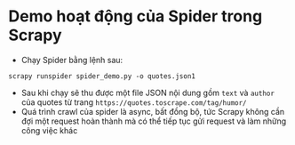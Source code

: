 # Demo hoạt động của Spider trong Scrapy
* Chạy Spider bằng lệnh sau:
```
scrapy runspider spider_demo.py -o quotes.json1
```
* Sau khi chạy sẽ thu được một file JSON nội dung gồm `text` và `author` của quotes từ trang `https://quotes.toscrape.com/tag/humor/`
* Quá trình crawl của spider là async, bất đồng bộ, tức Scrapy không cần đợi một request hoàn thành mà có thể tiếp tục gửi request và làm những công việc khác
